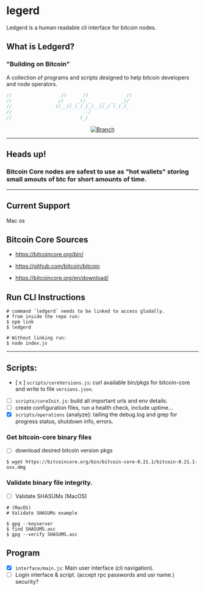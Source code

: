 # legerd

Ledgerd is a human readable cli interface for bitcoin nodes. 

## What is Ledgerd?
 ### "Building on Bitcoin"
A collection of programs and scripts designed to help bitcoin developers and node operators.

```javascript
//                  /)      /)              /)
//                 //  _  _(/ _    _  __  _(/
//                (/__(/_(_(_(_/__(/_/ (_(_(_
//                          .-/
//                         (_/
```

<p align="center">
    <a href="https://github.com/JamestheDon/ledgerd">
    <img src="https://img.shields.io/badge/build-0.2.0-purple.svg?longCache=true" alt="Branch">
  </a>
</p>
<hr>

## Heads up!

### Bitcoin Core nodes are safest to use as "hot wallets" storing small amouts of btc for short amounts of time.
<hr>

## Current Support

Mac os

## Bitcoin Core Sources
- https://bitcoincore.org/bin/

- https://github.com/bitcoin/bitcoin

- https://bitcoincore.org/en/download/

## Run CLI Instructions

```shell
# command `ledgerd` needs to be linked to access glodally.
# from inside the repo run:
$ npm link
$ ledgerd

# Without linking run:
$ node index.js
```

---

## Scripts:

- [ x ] `scripts/coreVersions.js`: curl available bin/pkgs for bitcoin-core and write to file `versions.json`.
- [ ] `scripts/coreInit.js`: build all important urls and env details.
- [ ] create configuration files, run a health check, include uptime...
- [x] `scripts/operations` {analyze}: tailing the debug.log and grep for progress status, shutdown info, errors.
### Get bitcoin-core binary files
- [ ] download desired bitcoin version pkgs 
```shell
$ wget https://bitcoincore.org/bin/bitcoin-core-0.21.1/bitcoin-0.21.1-osx.dmg
```
### Validate binary file integrity.
- [ ] Validate SHASUMs (MacOS)

```shell
# (MacOS)
# Validate SHASUMs example

$ gpg --keyserver
$ find SHASUMS.asc
$ gpg --verify SHASUMS.asc
```

## Program

- [x] `interface/main.js`: Main user interface (cli navigation).
- [ ] Login interface & script. (accept rpc passwords and usr name.) security?
